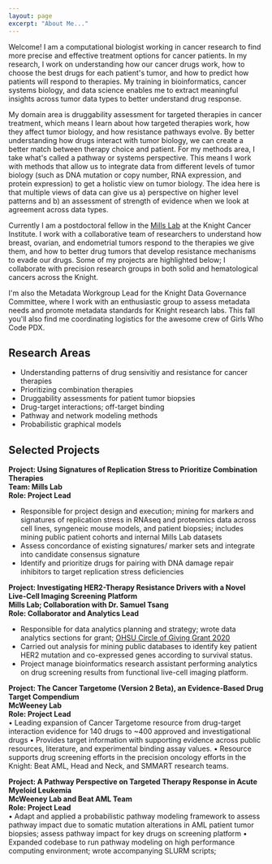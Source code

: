 ```yaml
---
layout: page
excerpt: "About Me..."
---
```


Welcome! I am a computational biologist working in cancer research to find more precise and effective treatment options for cancer patients. In my research, I work on understanding how our cancer drugs work, how to choose the best drugs for each patient's tumor, and how to predict how patients will respond to therapies. My training in bioinformatics, cancer systems biology, and data science enables me to extract meaningful insights across tumor data types to better understand drug response. 

My domain area is druggability assessment for targeted therapies in cancer treatment, which means I learn about how targeted therapies work, how they affect tumor biology, and how resistance pathways evolve. By better understanding how drugs interact with tumor biology, we can create a better match between therapy choice and patient. For my methods area, I take what's called a pathway or systems perspective. This means I work with methods that allow us to integrate data from different levels of tumor biology (such as DNA mutation or copy number, RNA expression, and protein expression) to get a holistic view on tumor biology. The idea here is that multiple views of data can give us a) perspective on higher level patterns and b) an assessment of strength of evidence when we look at agreement across data types. 

Currently I am a postdoctoral fellow in the [Mills Lab](https://www.ohsu.edu/school-of-medicine/mills-lab/people) at the Knight Cancer Institute. I work with a collaborative team of researchers to understand how breast, ovarian, and endometrial tumors respond to the therapies we give them, and how to better drug tumors that develop resistance mechanisms to evade our drugs. Some of my projects are highlighted below; I collaborate with precision research groups in both solid and hematological cancers across the Knight. 


I'm also the Metadata Workgroup Lead for the Knight Data Governance Committee, where I work with an enthusiastic group to assess metadata needs and promote metadata standards for Knight research labs. This fall you'll also find me coordinating logistics for the awesome crew of Girls Who Code PDX. 

## Research Areas
* Understanding patterns of drug sensivitiy and resistance for cancer therapies
* Prioritizing combination therapies
* Druggability assessments for patient tumor biopsies
* Drug-target interactions; off-target binding
* Pathway and network modeling methods
* Probabilistic graphical models

## Selected Projects
**Project: Using Signatures of Replication Stress to Prioritize Combination Therapies**<br/>
**Team: Mills Lab**<br/>
**Role: Project Lead**<br/>
* Responsible for project design and execution; mining for markers and signatures of replication stress in RNAseq and proteomics data across cell lines, syngeneic mouse models, and patient biopsies; includes mining public patient cohorts and internal Mills Lab datasets
* Assess concordance of existing signatures/ marker sets and integrate into candidate consensus signature
* Identify and prioritize drugs for pairing with DNA damage repair inhibitors to target replication stress deficiencies

**Project: Investigating HER2-Therapy Resistance Drivers with a Novel Live-Cell Imaging Screening Platform**<br/>
**Mills Lab; Collaboration with Dr. Samuel Tsang**<br/>
**Role: Collaborator and Analytics Lead**<br/>
* Responsible for data analytics planning and strategy; wrote data analytics sections for grant; [OHSU Circle of Giving Grant 2020](https://www.ohsu.edu/womens-health/circle-giving) 
* Carried out analysis for mining public databases to identify key patient HER2 mutation and co-expressed genes according to survival status. 
* Project manage bioinformatics research assistant performing analytics on drug screening results from functional live-cell imaging platform. 

**Project: The Cancer Targetome (Version 2 Beta), an Evidence-Based Drug Target Compendium**<br/>
**McWeeney Lab**<br/>
**Role: Project Lead**<br/>
•	Leading expansion of Cancer Targetome resource from drug-target interaction evidence for 140 drugs to ~400 approved and investigational drugs
•	Provides target information with supporting evidence across public resources, literature, and experimental binding assay values.
•	Resource supports drug screening efforts in the precision oncology efforts in the Knight: Beat AML, Head and Neck, and SMMART research teams. 

**Project: A Pathway Perspective on Targeted Therapy Response in Acute Myeloid Leukemia**<br/>
**McWeeney Lab and Beat AML Team**<br/>
**Role: Project Lead**<br/>
•	Adapt and applied a probabilistic pathway modeling framework to assess pathway impact due to somatic mutation alterations in AML patient tumor biopsies; assess pathway impact for key drugs on screening platform 
•	Expanded codebase to run pathway modeling on high performance computing environment; wrote accompanying SLURM scripts;




